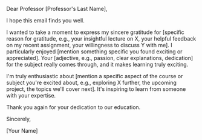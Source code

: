 Dear Professor [Professor's Last Name],

I hope this email finds you well.

I wanted to take a moment to express my sincere gratitude for [specific reason for gratitude, e.g., your insightful lecture on X, your helpful feedback on my recent assignment, your willingness to discuss Y with me]. I particularly enjoyed [mention something specific you found exciting or appreciated]. Your [adjective, e.g., passion, clear explanations, dedication] for the subject really comes through, and it makes learning truly exciting.

I'm truly enthusiastic about [mention a specific aspect of the course or subject you're excited about, e.g., exploring X further, the upcoming project, the topics we'll cover next]. It's inspiring to learn from someone with your expertise.

Thank you again for your dedication to our education.

Sincerely,

[Your Name]